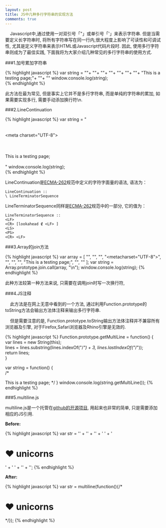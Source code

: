 ```yaml
---
layout: post
title: JS中几种多行字符串的实现方法
comments: true
---
```


&nbsp;&nbsp;&nbsp;&nbsp;Javascript中,通过使用一对双引号「"」或单引号「'」来表示字符串. 但是当需要定义长字符串时, 将所有字符串写在同一行内,很大程度上影响了可读性和可调试性, 尤其是定义字符串来表示HTML或Javascript代码片段时. 因此, 使用多行字符串则成为了最佳实践, 下面我将为大家介绍几种常见的多行字符串的使用方式.



###1.加号累加字符串

{% highlight javascript %}
var string = "<!DOCTYPE html>"+
            "<html>"+
                "<head>"+
                    "<meta charset="UTF-8">"+
                    "<title>Test</title>"+
                "</head>"+
                "<body>"+
                    "This is a testing page;"+
                "</body>"+
            "</html>"
window.console.log(string);  
{% endhighlight %}

此方法在最为常见, 但是事实上它并不是多行字符串, 而是单纯的字符串的累加, 如果需要实现多行, 需要手动添加换行符\n.

###2.LineContinuation

{% highlight javascript %}
var string = "<!DOCTYPE html>\
            <html>\
                <head>\
                    <meta charset=\"UTF-8\">\
                    <title>Test</title>\
                </head>\
                <body>\
                    This is a testing page;\
                </body>\
            </html>"
window.console.log(string);  
{% endhighlight %}

LineContinuation是[ECMA-262](http://www.ecma-international.org/ecma-262/5.1/#sec-7.8.4)规范中定义的字符字面量的语法, 语法为： 

    LineContinuation ::
    \ LineTerminatorSequence

LineTerminatorSequence同样是[ECMA-262](http://www.ecma-international.org/ecma-262/5.1/#sec-7.3)规范中的一部分, 它的值为： 

    LineTerminatorSequence ::
    <LF>
    <CR> [lookahead ∉ <LF> ]
    <LS>
    <PS>
    <CR> <LF>

###3.Array的join方法

{% highlight javascript %}
var array = [ "<!DOCTYPE html>", "<html>", "<head>", "<metacharset=\"UTF-8\">",
        "<title>Test</title>", "</head>", "<body>", "This is a testing page;",
        "</body>", "</html>" ];
var string = Array.prototype.join.call(array, "\n");
window.console.log(string);
{% endhighlight %}

此种方法较第一种方法来说, 只需要在调用join时写一次换行符, 

###4.JS注释

&nbsp;&nbsp;&nbsp;&nbsp;此方法是在网上无意中看到的一个方法, 通过利用Function.prototype的toString方法会输出方法体注释来输出多行字符串.<br/>

&nbsp;&nbsp;&nbsp;&nbsp;但是需要注意的是, Function.prototype.toString输出方法体注释并不兼容所有浏览器及引擎, 对于Firefox,Safari浏览器及Rhino引擎是无效的.<br/>

{% highlight javascript %}
Function.prototype.getMultiLine = function() {  
    var lines = new String(this);  
    lines = lines.substring(lines.indexOf("/*") + 3, lines.lastIndexOf("*/"));  
    return lines;  
}  
  
var string = function() {  
    /* 
<!DOCTYPE html>
<html>
    <head>
        <meta charset="UTF-8">
        <title>Test</title>
    </head>
    <body>
        This is a testing page;
    </body>
</html>
    */  
}
window.console.log(string.getMultiLine());
{% endhighlight %}

###5.multiline.js

multiline.js是一个托管在[github的开源项目](https://github.com/sindresorhus/multiline), 用起来也非常的简单, 只是需要添加相应的JS引用.

**Before:**

{% highlight javascript %}
var str = '' +
'<!doctype html>' +
'<html>' +
'   <body>' +
'       <h1>❤ unicorns</h1>' +
'   </body>' +
'</html>' +
'';
{% endhighlight %}

**After:**

{% highlight javascript %}
var str = multiline(function(){/*
<!doctype html>
<html>
    <body>
        <h1>❤ unicorns</h1>
    </body>
</html>
*/});
{% endhighlight %}